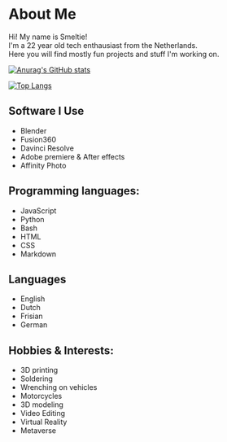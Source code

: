 # About Me

Hi! My name is Smeltie!<br>
I'm a 22 year old tech enthausiast from the Netherlands.  
Here you will find mostly fun projects and stuff I'm working on.

[![Anurag's GitHub stats](https://github-readme-stats.vercel.app/api?username=Smeltie&show_icons=true&theme=tokyonight)](https://github.com/anuraghazra/github-readme-stats)

[![Top Langs](https://github-readme-stats.vercel.app/api/top-langs/?username=Smeltie&theme=tokyonight&layout=compact)](https://github.com/anuraghazra/github-readme-stats)

## Software I Use
- Blender
- Fusion360
- Davinci Resolve
- Adobe premiere & After effects
- Affinity Photo

## Programming languages:
- JavaScript
- Python
- Bash
- HTML
- CSS
- Markdown

## Languages
- English
- Dutch
- Frisian
- German

## Hobbies & Interests:
- 3D printing
- Soldering
- Wrenching on vehicles
- Motorcycles
- 3D modeling
- Video Editing
- Virtual Reality
- Metaverse
